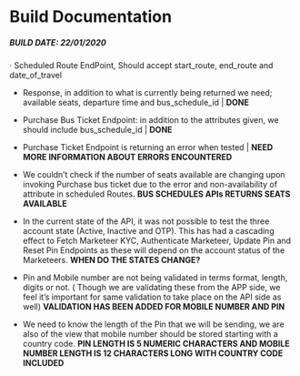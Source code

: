 # **Build Documentation**

##### _**BUILD DATE:** 22/01/2020_

· Scheduled Route EndPoint, Should accept start_route, end_route and date_of_travel

- Response, in addition to what is currently being returned we need; available seats, departure time and bus_schedule_id | **DONE**
- Purchase Bus Ticket Endpoint: in addition to the attributes given, we should include bus_schedule_id | **DONE**
- Purchase Ticket Endpoint is returning an error when tested | **NEED MORE INFORMATION ABOUT ERRORS ENCOUNTERED**

- We couldn’t check if the number of seats available are changing upon invoking Purchase bus ticket due to the error and non-availability of attribute in scheduled Routes. **BUS SCHEDULES APIs RETURNS SEATS AVAILABLE**
- In the current state of the API, it was not possible to test the three account state (Active, Inactive and OTP).
 This has had a cascading effect to Fetch Marketeer KYC, Authenticate Marketeer, Update Pin and Reset Pin Endpoints as these will depend on the account status of the Marketeers. **WHEN DO THE STATES CHANGE?**
- Pin and Mobile number are not being validated in terms format, length, digits or not. ( Though we are validating these from the APP side, we feel it’s important for same validation to take place on the API side as well) **VALIDATION HAS BEEN ADDED FOR MOBILE NUMBER AND PIN**
- We need to know the length of the Pin that we will be sending, we are also of the view that mobile number should be stored starting with a country code. **PIN LENGTH IS 5 NUMERIC CHARACTERS AND MOBILE NUMBER LENGTH IS 12 CHARACTERS LONG WITH COUNTRY CODE INCLUDED**